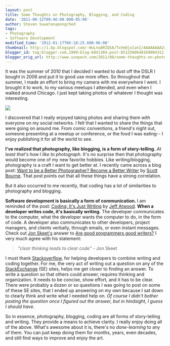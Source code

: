```yaml
---
layout: post
title: Some Thoughts on Photography, Blogging, and Coding
date: '2011-08-12T09:46:00.000-05:00'
author: Steven Suwatanapongched
tags:
- Photography
- Software Development
modified_time: '2012-01-17T06:18:25.600-06:00'
thumbnail: http://1.bp.blogspot.com/-WuLnoARIQSA/TxVm8julanI/AAAAAAAA2qw/QJGYhDm_jo0/s72-c/IMG_1101.jpeg
blogger_id: tag:blogger.com,1999:blog-6841384.post-8512560648169804312
blogger_orig_url: http://www.sunpech.com/2011/08/some-thoughts-on-photography-blogging.html
---
```


It was the summer of 2010 that I decided I wanted to dust off the DSLR I bought in 2006 and put it to good use more often. So throughout that summer, I made an effort to bring my camera with me everywhere I went. I brought it to work, to my various meetups I attended, and even when I walked around Chicago. I just kept taking photos of whatever I thought was interesting.

<img border="0" src="http://1.bp.blogspot.com/-WuLnoARIQSA/TxVm8julanI/AAAAAAAA2qw/QJGYhDm_jo0/s1600/IMG_1101.jpeg" style="cursor: move;" />

I discovered that I really enjoyed taking photos and sharing them with everyone on my social networks. I felt that I wanted to share the things that were going on around me. From comic conventions, a friend's night out, someone presenting at a meetup or conference, or the food I was eating-- I enjoy publishing it for all the world to see.

<strong>I've realized that photography, like blogging, is a form of story-telling.</strong> <em>At least that's how I like to photograph</em>. It's no surprise then that photography would become one of my new favorite hobbies. Like writing/blogging, photography is a craft I want to get better at. I recently came across a blog post: <a href="http://photofocus.com/2011/07/08/want-to-be-a-better-photographer-become-a-better-writer/">Want to be a Better Photographer? Become a Better Writer</a> by <a href="https://twitter.com/#!/scottbourne">Scott Bourne</a>. That post points out that all these things have a strong correlation.

But it also occurred to me recently, that coding has a lot of similarities to photography and blogging.

<strong>Software development is basically a form of communication. </strong>I am reminded of the post: <a href="http://www.codinghorror.com/blog/2008/11/coding-its-just-writing.html">Coding: It's Just Writing</a> by <a href="https://twitter.com/#!/codinghorror">Jeff Atwood</a>. <strong>When a developer writes code, it's basically writing.</strong> The developer communicates to the computer, what the developer wants the computer to do, in the form of code. A developer also communicates to other developers, project managers, and clients verbally, through emails, or even instant messages. Check out <a href="http://msmvps.com/blogs/jon_skeet/">Jon Skeet's</a> answer to <a href="http://stackoverflow.com/questions/477310/are-good-programmers-good-writers/477319#477319">Are good programmers good writers?</a> I very much agree with his statement:

<blockquote class="tr_bq"><em>"clear thinking leads to clear code" </em>- Jon Skeet </blockquote>

I must thank <a href="http://www.stackoverflow/">Stackoverflow</a>, for helping developers to combine writing and coding together. For me, the very act of writing out a question on any of the <a href="http://www.stackexchange.com/">StackExchange</a> (SE) sites, helps me get closer to finding an answer. To write a question so that others could answer, requires thinking and organization. It needs to be concise, show effort, and it has to be clear. There were probably a dozen or so questions I was going to post on some of these SE sites, that I ended up answering on my own because I sat down to clearly think and write what I needed help on. <em>Of course I didn't bother posting the question once I figured out the answer, but in hindsight, I guess I should have.</em>

So in essence, photography, blogging, coding are all forms of story-telling and writing. They provide a means to achieve clarity. I really enjoy doing all of the above. What's awesome about it is, there's no <em>done-learning</em> to any of them. You can just keep doing them for months, years, even decades, and still find ways to improve and enjoy the art.
